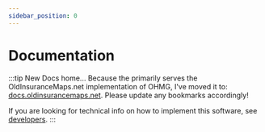 ```yaml
---
sidebar_position: 0
---
```


# Documentation

:::tip New Docs home...
Because the primarily serves the OldInsuranceMaps.net implementation of OHMG, I've moved it to: [docs.oldinsurancemaps.net](https://docs.oldinsurancemaps.net?utm_source=ohmg_redirected). Please update any bookmarks accordingly!

If you are looking for technical info on how to implement this software, see [developers](/developers?utm_source=ohmg_redirected).
:::